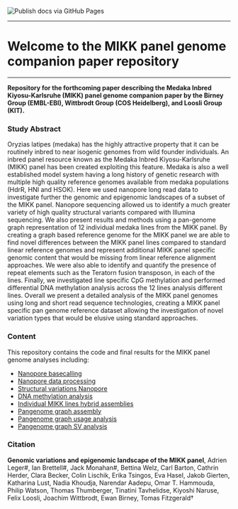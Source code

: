 ![Publish docs via GitHub Pages](https://github.com/birneylab/MIKK_genome_companion_paper/workflows/Publish%20docs%20via%20GitHub%20Pages/badge.svg)


---

# Welcome to the MIKK panel genome companion paper repository

---

**Repository for the forthcoming paper describing the Medaka Inbred Kiyosu-Karlsruhe (MIKK) panel genome companion paper by the Birney Group (EMBL-EBI), Wittbrodt Group (COS Heidelberg), and Loosli Group (KIT).**

### Study Abstract

Oryzias latipes (medaka) has the highly attractive property that it can be routinely inbred to near isogenic genomes from wild founder individuals. An inbred panel resource known as the Medaka Inbred Kiyosu-Karlsruhe (MIKK) panel has been created exploiting this feature. Medaka is also a  well established model system having a long history of genetic research with multiple high quality reference genomes available from medaka populations (HdrR, HNI and HSOK). Here we used nanopore long read data to investigate further the genomic and epigenomic landscapes of a subset of the MIKK panel. Nanopore sequencing allowed us to identify a much greater variety of high quality structural variants compared with Illumina sequencing. We also present results and methods using a pan-genome graph representation of 12 individual medaka lines from the MIKK panel. By creating a graph based reference genome for the MIKK panel we are able to find novel differences between the MIKK panel lines compared to standard linear reference genomes and represent additional MIKK panel specific genomic content that would be missing from linear reference alignment approaches. We were also able to identify and quantify the presence of repeat elements such as the Teratorn fusion transposon, in each of the lines. Finally, we investigated line specific CpG methylation and performed differential DNA methylation analysis across the 12 lines analysis different lines. Overall we present a detailed analysis of the MIKK panel genomes using long and short read sequence technologies, creating a MIKK panel specific pan genome reference dataset allowing the investigation of novel variation types that would be elusive using standard approaches.

### Content

This repository contains the code and final results for the MIKK panel genome analyses including:

* [Nanopore basecalling](https://birneylab.github.io/MIKK_genome_companion_paper/Nanopore_basecalling)
* [Nanopore data processing](https://birneylab.github.io/MIKK_genome_companion_paper/Nanopore_processing)
* [Structural variations Nanopore](https://birneylab.github.io/MIKK_genome_companion_paper/Nanopore_SV_analysis)
* [DNA methylation analysis](https://birneylab.github.io/MIKK_genome_companion_paper/DNA_methylation)
* [Individual MIKK lines hybrid assemblies](https://birneylab.github.io/MIKK_genome_companion_paper/Individual_assemblies)
* [Pangenome graph assembly](https://birneylab.github.io/MIKK_genome_companion_paper/Graph_assembly)
* [Pangenome graph usage analysis](https://birneylab.github.io/MIKK_genome_companion_paper/Graph_usage)
* [Pangenome graph SV analysis](https://birneylab.github.io/MIKK_genome_companion_paper/Graph_SV)

### Citation

**Genomic variations and epigenomic landscape of the MIKK panel**, Adrien Leger#, Ian Brettell#, Jack Monahan#, Bettina Welz, Carl Barton, Cathrin Herder, Clara Becker, Colin Lischik, Erika Tsingos, Eva Hasel, Jakob Gierten, Katharina Lust, Nadia Khoudja, Narendar Aadepu, Omar T. Hammouda, Philip Watson, Thomas Thumberger, Tinatini Tavhelidse, Kiyoshi Naruse, Felix Loosli, Joachim Wittbrodt, Ewan Birney, Tomas Fitzgerald†

